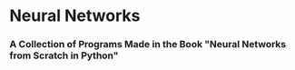 # Neural Networks

### A Collection of Programs Made in the Book "Neural Networks from Scratch in Python"
